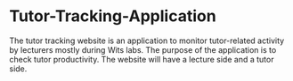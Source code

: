 # Tutor-Tracking-Application
The tutor tracking website is an application to monitor tutor-related activity by lecturers mostly during Wits labs. The purpose of the application is to check tutor productivity. The website will have a lecture side and a tutor side.

